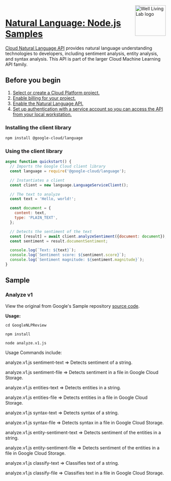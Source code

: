 
<img src="//static1.squarespace.com/static/5ea9e3ec35b2f040617d45b7/t/5edeabbf4fd0c070ec514216/1607453857624/?format=1500w" alt="Well Living Lab logo" align="right" height="96" width="96"/>

# [Natural Language: Node.js Samples](https://github.com/googleapis/nodejs-language)


[Cloud Natural Language API](https://cloud.google.com/natural-language/docs) provides natural
language understanding technologies to developers, including sentiment analysis, entity
analysis, and syntax analysis. This API is part of the larger Cloud Machine Learning API family.


## Before you begin

1.  [Select or create a Cloud Platform project.](https://console.cloud.google.com/project)
1.  [Enable billing for your project.](https://cloud.google.com/billing/docs/how-to/modify-project?visit_id=637438212173208447-2574262482&rd=1#enable-billing)
1.  [Enable the Natural Language API.](https://console.cloud.google.com/flows/enableapi?apiid=language.googleapis.com)
1.  [Set up authentication with a service account so you can access the API from your local workstation.](https://cloud.google.com/docs/authentication/getting-started)

### Installing the client library

```bash
npm install @google-cloud/language
```


### Using the client library

```javascript
async function quickstart() {
  // Imports the Google Cloud client library
  const language = require('@google-cloud/language');

  // Instantiates a client
  const client = new language.LanguageServiceClient();

  // The text to analyze
  const text = 'Hello, world!';

  const document = {
    content: text,
    type: 'PLAIN_TEXT',
  };

  // Detects the sentiment of the text
  const [result] = await client.analyzeSentiment({document: document});
  const sentiment = result.documentSentiment;

  console.log(`Text: ${text}`);
  console.log(`Sentiment score: ${sentiment.score}`);
  console.log(`Sentiment magnitude: ${sentiment.magnitude}`);
}

```


## Sample



### Analyze v1

View the original from Google's Sample repository [source code](https://github.com/googleapis/nodejs-language/blob/master/samples).

__Usage:__

`cd GoogleNLPReview`

`npm install`

`node analyze.v1.js`

Usage Commands include:

analyze.v1.js sentiment-text <text>     => Detects sentiment of a string.

analyze.v1.js sentiment-file <bucketName> <fileName> => Detects sentiment in a file in Google Cloud Storage.

analyze.v1.js entities-text <text>  =>   Detects entities in a string.

analyze.v1.js entities-file <bucketName> <fileName>  =>  Detects entities in a file in Google Cloud Storage.

analyze.v1.js syntax-text <text>         =>                    Detects syntax of a string.

analyze.v1.js syntax-file <bucketName> <fileName>  =>         Detects syntax in a file in Google Cloud Storage.

analyze.v1.js entity-sentiment-text <text>     =>               Detects sentiment of the entities in a string.

analyze.v1.js entity-sentiment-file <bucketName> <fileName>  => Detects sentiment of the entities in a file in Google Cloud Storage.

analyze.v1.js classify-text <text>      =>                      Classifies text of a string.

analyze.v1.js classify-file <bucketName> <fileName>   =>        Classifies text in a file in Google Cloud Storage.






[shell_img]: https://gstatic.com/cloudssh/images/open-btn.png
[shell_link]: https://console.cloud.google.com/cloudshell/open?git_repo=https://github.com/googleapis/nodejs-language&page=editor&open_in_editor=samples/README.md
[product-docs]: https://cloud.google.com/natural-language/docs/
